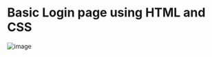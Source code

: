 # Basic Login page using HTML and CSS
![image](https://github.com/asksouley/Front_End/assets/2044810/80476b6c-2813-453f-8064-5d0905312ac8)
